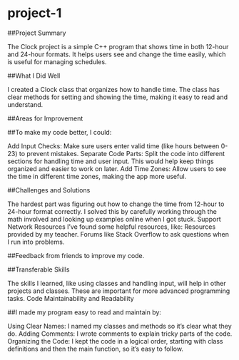 # project-1

##Project Summary

The Clock project is a simple C++ program that shows time in both 12-hour and 24-hour formats. It helps users see and change the time easily, which is useful for managing schedules.

##What I Did Well

I created a Clock class that organizes how to handle time. The class has clear methods for setting and showing the time, making it easy to read and understand.

##Areas for Improvement

##To make my code better, I could:

Add Input Checks: Make sure users enter valid time (like hours between 0-23) to prevent mistakes.
Separate Code Parts: Split the code into different sections for handling time and user input. This would help keep things organized and easier to work on later.
Add Time Zones: Allow users to see the time in different time zones, making the app more useful.

##Challenges and Solutions

The hardest part was figuring out how to change the time from 12-hour to 24-hour format correctly. I solved this by carefully working through the math involved and looking up examples online when I got stuck.
Support Network Resources
I’ve found some helpful resources, like:
Resources provided by my teacher.
Forums like Stack Overflow to ask questions when I run into problems.

##Feedback from friends to improve my code.

##Transferable Skills

The skills I learned, like using classes and handling input, will help in other projects and classes. These are important for more advanced programming tasks.
Code Maintainability and Readability

##I made my program easy to read and maintain by:

Using Clear Names: I named my classes and methods so it’s clear what they do.
Adding Comments: I wrote comments to explain tricky parts of the code.
Organizing the Code: I kept the code in a logical order, starting with class definitions and then the main function, so it’s easy to follow.

